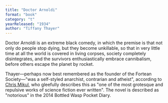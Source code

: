 ```yaml
---
title: "Doctor Arnoldi"
format: "book"
category: "t"
yearReleased: "1934"
author: "Tiffany Thayer"
---
```

Doctor Arnoldi is an extreme black comedy, in which the premise is that not only do people stop dying, but they become unkillable, so that in very little time at all the world is covered in living corpses, society completely disintegrates, and the survivors enthusiastically embrace cannibalism, before others escape the planet by rocket.

Thayer—perhaps now best remembered as the founder of the Fortean Society—"was a self-styled anarchist, contrarian and atheist", according to [Chris Mikul](http://blackguard23.livejournal.com/119697.html), who gleefully describes this as "one of the most grotesque and repulsive works of science fiction ever written". The novel is described as "notorious" in the 2014 Bottled Wasp Pocket Diary.
